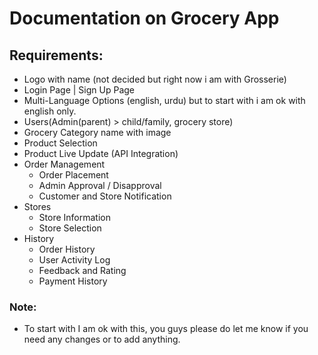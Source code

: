 
# Documentation on Grocery App

## Requirements: 

 - Logo with name (not decided but right now i am with Grosserie)
 - Login Page | Sign Up Page 
 - Multi-Language Options (english, urdu) but to start with i am ok with english only.
 - Users(Admin(parent) > child/family, grocery store)
 - Grocery Category name with image
 - Product Selection
 - Product Live Update (API Integration)
 - Order Management 
     - Order Placement 
     - Admin Approval / Disapproval 
     - Customer and Store Notification 
- Stores 
     - Store Information 
     - Store Selection 
- History 
     - Order History
     - User Activity Log
     - Feedback and Rating
     - Payment History  



### Note:
- To start with I am ok with this, you guys please do let me know if you need any changes or to add anything.